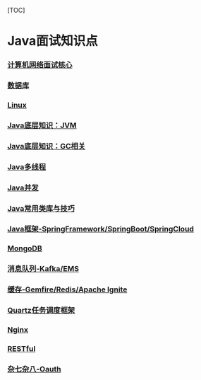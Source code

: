 [TOC]

# Java面试知识点

### [计算机网络面试核心](docs/1.计算机网络面试核心.md)
### [数据库](docs/数据库.md)
### [Linux](docs/4.Linux.md)
### [Java底层知识：JVM](docs/5.Java底层知识JVM.md)
### [Java底层知识：GC相关](docs/6.Java底层知识GC相关.md)
### [Java多线程](docs/7.Java多线程.md)
### [Java并发](docs/8.Java并发.md)
### [Java常用类库与技巧](docs/9.Java常用类库与技巧.md)
### [Java框架-SpringFramework/SpringBoot/SpringCloud](docs/10.Java框架-Spring.md)
### [MongoDB](docs/MongoDB.md)
### [消息队列-Kafka/EMS](docs/消息队列.md)
### [缓存-Gemfire/Redis/Apache Ignite](docs/缓存.md)
### [Quartz任务调度框架](docs/Quartz任务调度框架.md)
### [Nginx](docs/Nginx.md)
### [RESTful](https://github.com/Snailclimb/JavaGuide/blob/main/docs/system-design/basis/RESTfulAPI.md)
### [杂七杂八-Oauth](docs/杂七杂八.md)
